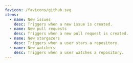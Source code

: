 ```yaml
---
favicon: /favicons/github.svg
items:
  - name: New issues
    desc: Triggers when a new issue is created.
  - name: New pull requests
    desc: Triggers when a new pull request is created.
  - name: New stargazers
    desc: Triggers when a user stars a repository.
  - name: New watchers
    desc: Triggers when a user watches a repository.
---
```


<script setup>
  import CustomListing from '../../components/CustomListing.vue'
</script>

<CustomListing />
